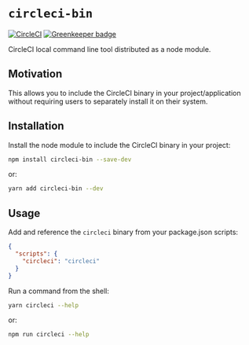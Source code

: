 # `circleci-bin`

[![CircleCI](https://circleci.com/gh/psirenny/circleci-bin/tree/master.svg?style=shield)](https://circleci.com/gh/psirenny/circleci-bin/tree/master)
[![Greenkeeper badge](https://badges.greenkeeper.io/psirenny/circleci-bin.svg)](https://greenkeeper.io/)

CircleCI local command line tool distributed as a node module.

## Motivation

This allows you to include the CircleCI binary in your project/application
without requiring users to separately install it on their system.

## Installation

Install the node module to include the CircleCI binary in your project:

```bash
npm install circleci-bin --save-dev
```

or:

```bash
yarn add circleci-bin --dev
```

## Usage

Add and reference the `circleci` binary from your package.json scripts:

```json
{
  "scripts": {
    "circleci": "circleci"
  }
}
```

Run a command from the shell:

```bash
yarn circleci --help
```

or:

```bash
npm run circleci --help
```
